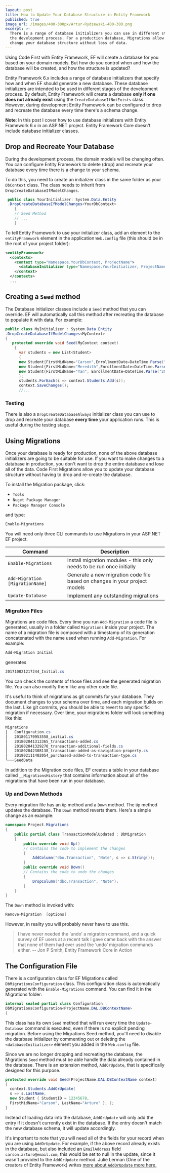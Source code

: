 ```yaml
---
layout: post
title: How to Update Your Database Structure in Entity Framework
published: true
image_url: /images/400-300px/Artur-Rydzewski-400-300.png
excerpt: >-
  There is a range of database initializers you can use in different stages of
  the development process. For a production database, Migrations allow you
  change your database structure without loss of data.
---
```


Using Code First with Entity Framework, EF will create a database for you based on your domain models. But how do you control when and how the database will be created, and how the structure is updated?

Entity Framework 6.x includes a range of database initializers that specify how and when EF should generate a new database. These database initializers are intended to be used in different stages of the development process. By default, Entity Framework will create a database **only if one does not already exist** using the `CreateDatabaseIfNotExists` class. However, during development Entity Framework can be configured to drop and recreate the database every time there's a schema change.

**Note**: In this post I cover how to use database initializers with Entity Framework 6.x in an ASP.NET project. Entity Framework Core doesn't include database initializer classes.

## Drop and Recreate Your Database

During the development process, the domain models will be changing often. You can configure Entity Framework to delete (drop) and recreate your database every time there is a change to your schema.

To do this, you need to create an initializer class in the same folder as your `DbContext` class.  The class needs to inherit from `DropCreateDatabaseIfModelChanges`.
```csharp
 public class YourInitializer: System.Data.Entity
 .DropCreateDatabaseIfModelChanges<YourDbContext>
    {
    // Seed Method
    // ...
    }
```
To tell Entity Framework to use your initializer class, add an element to the `entityFramework` element in the application `Web.config` file (this should be in the root of your project folder):
```xml
<entityFramework>
  <contexts>
    <context type="Namespace.YourDbContext, ProjectName">
      <databaseInitializer type="Namespace.YourInitializer, ProjectName" />
    </context>
  </contexts>
  ...
```

## Creating a `Seed` method

The Database initializer classes include a `Seed` method that you can override. EF will automatically call this method after recreating the database to populate it with data. 
For example:

```csharp
public class MyInitializer : System.Data.Entity
.DropCreateDatabaseIfModelChanges<MyContext>
{
   protected override void Seed(MyContext context)
    {
      var students = new List<Student>
      {
      new Student{FirstMidName="Carson",EnrollmentDate=DateTime.Parse("2005-09-01")},
      new Student{FirstMidName="Meredith",EnrollmentDate=DateTime.Parse("2002-09-01")},
      new Student{FirstMidName="Yan", EnrollmentDate=DateTime.Parse("2002-09-01")}
      };
      students.ForEach(s => context.Students.Add(s));
      context.SaveChanges();
      //...
```

### Testing
There is also a `DropCreateDatabaseAlways` initializer class you can use to drop and recreate your database  **every time** your application runs. This is useful during the testing stage.


## Using Migrations


Once your database is ready for production, none of the above database initializers are going to be suitable for use. If you want to make changes to a database in production, you don't want to drop the entire database and lose all of the data. Code First Migrations allow you to update your database structure without having to drop and re-create the database.

To install the Migration package, click: 

 - `Tools` 
 -  `Nuget Package Manager`  
 - `Package Manager Console`

and type:
```powershell
Enable-Migrations
```

You will need only three CLI commands to use Migrations in your ASP.NET EF project.

| Command                         | Description                                                  |
| ---------------- | ----------------------- |
| `Enable-Migrations` | Install migration modules - this only needs to be run once initially |
| `Add-Migration [MigrationName]` | Generate a new migration code file based on changes in your project models |
| `Update-Database` | Implement any outstanding migrations                         |

### Migration Files

Migrations are code files. Every time you run `Add-Migration` a code file is generated, usually in a folder called `Migrations` inside your project. The name of a migration file is composed with a timestamp of its generation concatenated with the name used when running `Add-Migration`. For example:

```powershell
Add-Migration Initial
```
generates
```powershell
201710021217244_Initial.cs
```
You can check the contents of those files and see the generated migration file. You can also modify them like any other code file.

It's useful to think of migrations as git commits for your database. They document changes to your schema over time, and each migration builds on the last. Like git commits, you should be able to revert to any specific migration if necessary. Over time, your migrations folder will look something like this:

```powershell
Migrations
│   Configuration.cs
│   201801170953558_initial.cs
│   201802041312365_transactions-added.cs
│   201802041329270_transaction-additional-fields.cs
│   201802042308138_transaction-added-as-navigation-property.cs
│   201802111402054_purchased-added-to-transaction-type.cs
└───SeedData
```

In addition to the Migration code files, EF creates a table in your database called `__MigrationsHistory` that contains information about all of the migrations that have been run in your database.

### Up and Down Methods

Every migration file has an `Up` method and a `Down` method. The `Up` method updates the database. The `Down` method reverts them. Here's a simple change as an example:


```csharp
namespace Project.Migrations
{
    public partial class TransactionModelUpdated : DbMigration
    {
        public override void Up() 
        // Contains the code to implement the changes
        {
            AddColumn("dbo.Transaction", "Note", c => c.String());
        }   
        public override void Down()
        // Contains the code to undo the changes
        {
            DropColumn("dbo.Transaction", "Note");
        }
    }
}
```

The `Down` method is invoked with:
```powershell
Remove-Migration  [options]
```
However, in reality you will probably never have to use this.
> I have never needed the ‘undo’ a migration command, and a quick survey of EF users at a recent talk I gave came back with the answer that none of them had ever used the ‘undo’ migration commands either.
> -- Jon P Smith, Entity Framework Core in Action

## The Configuration File

There is a configuration class for EF Migrations called `DbMigrationsConfiguration` class. This configuration class is automatically generated with the `Enable-Migrations` command. You can find it in the Migrations folder:
```csharp
internal sealed partial class Configuration :
DbMigrationsConfiguration<ProjectName.DAL.DBContextName>
{
```
This class has its own `Seed` method that will run every time the `Update-Database` command is executed, even if there is no explicit pending migration. 
Before using the Migrations Seed method, you'll need to disable the database initializer by commenting out or deleting the `<databaseInitializer>` element you added in the `Web.config` file.

Since we are no longer dropping and recreating the database, the Migrations `Seed` method must be able handle the data already contained in the database. There is an extension method, `AddOrUpdate`, that is specifically designed for this purpose.

```csharp
protected override void Seed(ProjectName.DAL.DBContextName context)
{
  context.Students.AddOrUpdate(
  s => s.LastName,
  new Student { StudentID = 12345678,
  FirstMidName="Carson", LastName="Arturo" }, );
}
```

Instead of loading data into the database, `AddOrUpdate` will only add the entry if it doesn't currently exist in the database. If the entry doesn't match the new database schema, it will update accordingly.

It's important to note that you will need all of the fields for your record when you are using `AddOrUpdate`. For example, if the above record already exists in the database, but also included an `EmailAddress` field `carson.arturo@email.com`, this would be set to null in the update, since it wasn't provided to the `AddOrUpdate` method.
Julie Lerman (One of the creators of Entity Framework) writes [more about `AddOrUpdate` more here.](http://thedatafarm.com/data-access/take-care-with-ef-4-3-addorupdate-method/)



